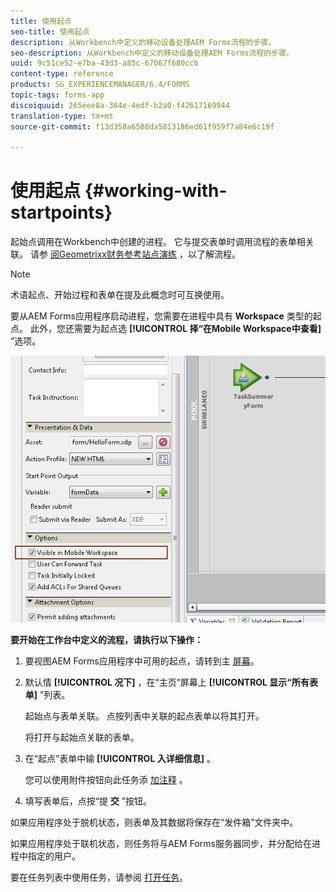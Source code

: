 ```yaml
---
title: 使用起点
seo-title: 使用起点
description: 从Workbench中定义的移动设备处理AEM Forms流程的步骤。
seo-description: 从Workbench中定义的移动设备处理AEM Forms流程的步骤。
uuid: 9c51ce52-e7ba-43d3-a85c-67067f680ccb
content-type: reference
products: SG_EXPERIENCEMANAGER/6.4/FORMS
topic-tags: forms-app
discoiquuid: 265eee8a-364e-4edf-b2a0-f42617169944
translation-type: tm+mt
source-git-commit: f13d358a6508da5813186ed61f959f7a84e6c19f

---
```



# 使用起点 {#working-with-startpoints}

起始点调用在Workbench中创建的进程。 它与提交表单时调用流程的表单相关联。 请参 [阅Geometrixx财务参考站点演练](/help/forms/using/finance-reference-site-walkthrough.md) ，以了解流程。

>[!NOTE]
>
>术语起点、开始过程和表单在提及此概念时可互换使用。

要从AEM Forms应用程序启动进程，您需要在进程中具有 **Workspace** 类型的起点。 此外，您还需要为起点选 **[!UICONTROL 择“在Mobile Workspace中查看]** ”选项。

![mws_startpoint_select_option](assets/mws_startpoint_select_option.png)

**要开始在工作台中定义的流程，请执行以下操作：**

1. 要视图AEM Forms应用程序中可用的起点，请转到主 [屏幕](/help/forms/using/home-screen.md)。
1. 默认情 **[!UICONTROL 况下]** ，在“主页”屏幕上 **[!UICONTROL 显示“所有表单]** ”列表。

   起始点与表单关联。 点按列表中关联的起点表单以将其打开。

   将打开与起始点关联的表单。

1. 在“起点”表单中输 **[!UICONTROL 入详细信息]** 。

   您可以使用附件按钮向此任务添 [加注释](/help/forms/using/add-attachments.md) 。

1. 填写表单后，点按“提 **交** ”按钮。

如果应用程序处于脱机状态，则表单及其数据将保存在“发件箱”文件夹中。

如果应用程序处于联机状态，则任务将与AEM Forms服务器同步，并分配给在进程中指定的用户。

要在任务列表中使用任务，请参阅 [打开任务](/help/forms/using/open-task.md)。

